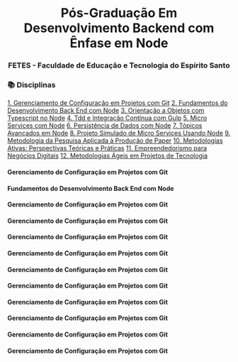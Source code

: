 <div align="center">
  <h1>Pós-Graduação Em Desenvolvimento Backend com Ênfase em Node</h1>
  <h3>FETES - Faculdade de Educação e Tecnologia do Espírito Santo</h3> 
</div>

<h3>📚 Disciplinas</h3>

[1. Gerenciamento de Configuração em Projetos com Git](#1)
[2. Fundamentos do Desenvolvimento Back End com Node](#2)
[3. Orientação a Objetos com Typescript no Node](#3)
[4. Tdd e Integração Contínua com Gulp](#4)
[5. Micro Services com Node](#5)
[6. Persistência de Dados com Node](#6)
[7. Tópicos Avançados em Node](#7)
[8. Projeto Simulado de Micro Services Usando Node](#8)
[9. Metodologia da Pesquisa Aplicada à Produção de Paper](#9)
[10. Metodologias Ativas: Perspectivas Teóricas e Práticas](#10)
[11. Empreendedorismo para Negócios Digitais](#11)
[12. Metodologias Ágeis em Projetos de Tecnologia](#12)


<h4> <a id="1">Gerenciamento de Configuração em Projetos com Git</a></h4>
<h4> <a id="2">Fundamentos do Desenvolvimento Back End com Node</a></h4>
<h4> <a id="3">Gerenciamento de Configuração em Projetos com Git</a></h4>
<h4> <a id="4">Gerenciamento de Configuração em Projetos com Git</a></h4>
<h4> <a id="5">Gerenciamento de Configuração em Projetos com Git</a></h4>
<h4> <a id="6">Gerenciamento de Configuração em Projetos com Git</a></h4>
<h4> <a id="7">Gerenciamento de Configuração em Projetos com Git</a></h4>
<h4> <a id="8">Gerenciamento de Configuração em Projetos com Git</a></h4>
<h4> <a id="9">Gerenciamento de Configuração em Projetos com Git</a></h4>
<h4> <a id="10">Gerenciamento de Configuração em Projetos com Git</a></h4>
<h4> <a id="11">Gerenciamento de Configuração em Projetos com Git</a></h4>
<h4> <a id="12">Gerenciamento de Configuração em Projetos com Git</a></h4>


